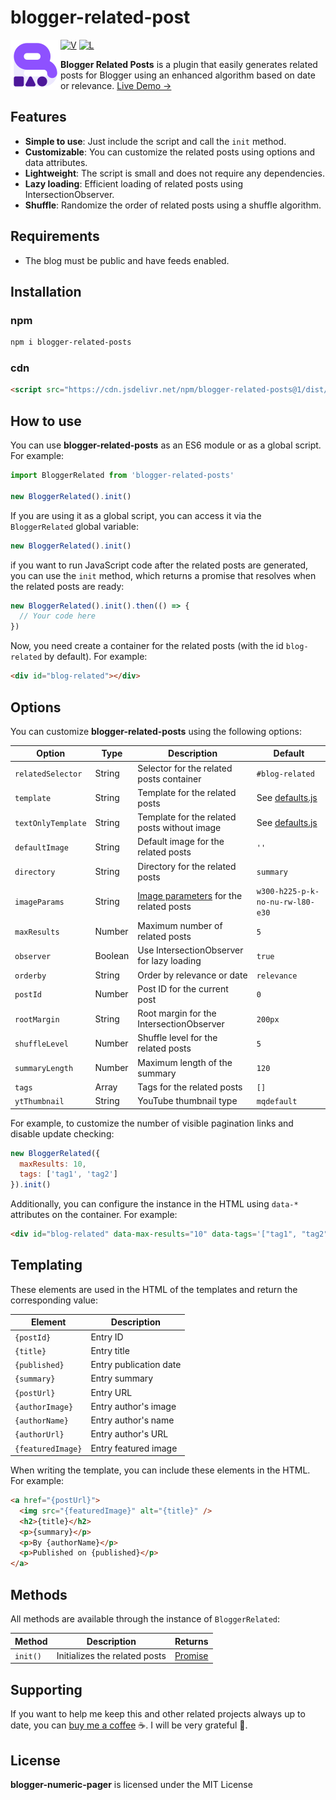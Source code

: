# blogger-related-post

<img src="https://raw.githubusercontent.com/zkreations/blogger-related-posts/main/logo.png" align="left" />

[![V](https://img.shields.io/npm/v/blogger-related-posts)](https://www.npmjs.com/package/blogger-related-posts) [![L](https://img.shields.io/npm/l/blogger-related-posts)](LICENSE)

**Blogger Related Posts** is a plugin that easily generates related posts for Blogger using an enhanced algorithm based on date or relevance. [Live Demo →](https://www.zkreations.com/2025/04/mejores-entradas-relacionadas-blogger.html)

## Features

- **Simple to use**: Just include the script and call the `init` method.
- **Customizable**: You can customize the related posts using options and data attributes.
- **Lightweight**: The script is small and does not require any dependencies.
- **Lazy loading**: Efficient loading of related posts using IntersectionObserver.
- **Shuffle**: Randomize the order of related posts using a shuffle algorithm.

## Requirements

- The blog must be public and have feeds enabled.

## Installation

### npm

```bash
npm i blogger-related-posts
```

### cdn

```html
<script src="https://cdn.jsdelivr.net/npm/blogger-related-posts@1/dist/main.min.js"></script>
```

## How to use

You can use **blogger-related-posts** as an ES6 module or as a global script. For example:

```javascript
import BloggerRelated from 'blogger-related-posts'

new BloggerRelated().init()
```

If you are using it as a global script, you can access it via the `BloggerRelated` global variable:

```javascript
new BloggerRelated().init()
```

if you want to run JavaScript code after the related posts are generated, you can use the `init` method, which returns a promise that resolves when the related posts are ready:

```javascript
new BloggerRelated().init().then(() => {
  // Your code here
})
```

Now, you need create a container for the related posts (with the id `blog-related` by default). For example:

```html
<div id="blog-related"></div>
```

## Options

You can customize **blogger-related-posts** using the following options:

| Option                | Type    | Description                                      | Default                |
|-----------------------|---------|--------------------------------------------------|------------------------|
| `relatedSelector`     | String  | Selector for the related posts container         | `#blog-related`        |
| `template`            | String  | Template for the related posts                   | See [defaults.js](src/config/defaults.js) |
| `textOnlyTemplate`    | String  | Template for the related posts without image     | See [defaults.js](src/config/defaults.js) |
| `defaultImage`        | String  | Default image for the related posts              | `''`                   |
| `directory`           | String  | Directory for the related posts                  | `summary`              |
| `imageParams`         | String  | [Image parameters](http://zkreations.com/image-params) for the related posts | `w300-h225-p-k-no-nu-rw-l80-e30` |
| `maxResults`          | Number  | Maximum number of related posts                  | `5`                    |
| `observer`            | Boolean | Use IntersectionObserver for lazy loading        | `true`                 |
| `orderby`             | String  | Order by relevance or date                       | `relevance`            |
| `postId`              | Number  | Post ID for the current post                     | `0`                    |
| `rootMargin`          | String  | Root margin for the IntersectionObserver         | `200px`                |
| `shuffleLevel`        | Number  | Shuffle level for the related posts              | `5`                    |
| `summaryLength`       | Number  | Maximum length of the summary                    | `120`                  |
| `tags`                | Array   | Tags for the related posts                       | `[]`                   |
| `ytThumbnail`         | String  | YouTube thumbnail type                           | `mqdefault`            |

For example, to customize the number of visible pagination links and disable update checking:

```javascript
new BloggerRelated({
  maxResults: 10,
  tags: ['tag1', 'tag2']
}).init()
```

Additionally, you can configure the instance in the HTML using `data-*` attributes on the container. For example:

```html
<div id="blog-related" data-max-results="10" data-tags='["tag1", "tag2"]'></div>
```

## Templating

These elements are used in the HTML of the templates and return the corresponding value:

| Element           | Description                        |
|-------------------|------------------------------------|
| `{postId}`        | Entry ID                          |
| `{title}`         | Entry title                       |
| `{published}`     | Entry publication date            |
| `{summary}`       | Entry summary                     |
| `{postUrl}`       | Entry URL                         |
| `{authorImage}`   | Entry author's image              |
| `{authorName}`    | Entry author's name               |
| `{authorUrl}`     | Entry author's URL                |
| `{featuredImage}` | Entry featured image              |

When writing the template, you can include these elements in the HTML. For example:

```html
<a href="{postUrl}">
  <img src="{featuredImage}" alt="{title}" />
  <h2>{title}</h2>
  <p>{summary}</p>
  <p>By {authorName}</p>
  <p>Published on {published}</p>
</a>
```

## Methods

All methods are available through the instance of `BloggerRelated`:

| Method     | Description                   | Returns |
|------------|-------------------------------|---------|
| `init()`   | Initializes the related posts    | [Promise](https://developer.mozilla.org/en-US/docs/Web/JavaScript/Reference/Global_Objects/Promise) |


## Supporting

If you want to help me keep this and other related projects always up to date, you can [buy me a coffee](https://ko-fi.com/zkreations) ☕. I will be very grateful 👏.

## License

**blogger-numeric-pager** is licensed under the MIT License

